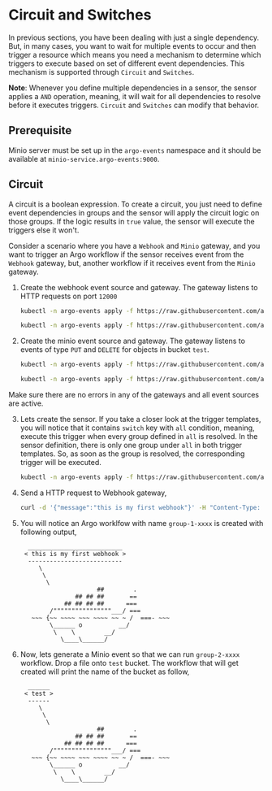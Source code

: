 # Circuit and Switches
In previous sections, you have been dealing with just a single dependency. But, in many
cases, you want to wait for multiple events to occur and then trigger a resource which means
you need a mechanism to determine which triggers to execute based on set of different event dependencies.
This mechanism is supported through `Circuit` and `Switches`.

<b>Note</b>: Whenever you define multiple dependencies in a sensor, the sensor applies
a `AND` operation, meaning, it will wait for all dependencies to resolve before it executes triggers.
`Circuit` and `Switches` can modify that behavior. 

## Prerequisite
Minio server must be set up in the `argo-events` namespace and it should be available
at `minio-service.argo-events:9000`.

## Circuit
A circuit is a boolean expression. To create a circuit, you just need to define event
dependencies in groups and the sensor will apply the circuit logic on those groups.
If the logic results in `true` value, the sensor will execute the triggers else it won't.

Consider a scenario where you have a `Webhook` and `Minio` gateway, and you want
to trigger an Argo workflow if the sensor receives event from the `Webhook` gateway,
but, another workflow if it receives event from the `Minio` gateway.

1. Create the webhook event source and gateway. The gateway listens to HTTP requests
   on port `12000`

   ```bash
   kubectl -n argo-events apply -f https://raw.githubusercontent.com/argoproj/argo-events/master/examples/tutorials/05-circuit-and-switches/webhook-event-source.yaml
   ```

   ```bash
   kubectl -n argo-events apply -f https://raw.githubusercontent.com/argoproj/argo-events/master/examples/tutorials/05-circuit-and-switches/webhook-gateway.yaml
   ```

2. Create the minio event source and gateway. The gateway listens to events of type
   `PUT` and `DELETE` for objects in bucket `test`.

   ```bash
   kubectl -n argo-events apply -f https://raw.githubusercontent.com/argoproj/argo-events/master/examples/tutorials/05-circuit-and-switches/minio-event-source.yaml
   ```

   ```bash
   kubectl -n argo-events apply -f https://raw.githubusercontent.com/argoproj/argo-events/master/examples/tutorials/05-circuit-and-switches/minio-gateway.yaml
   ```

Make sure there are no errors in any of the gateways and all event sources are active.

3. Lets create the sensor. If you take a closer look at the trigger templates, you will
   notice that it contains `switch` key with `all` condition, meaning, execute this trigger
   when every group defined in `all` is resolved. In the sensor definition, there
   is only one group under `all` in both trigger templates. So, as soon as the group is resolved, the
   corresponding trigger will be executed.

   ```bash
   kubectl -n argo-events apply -f https://raw.githubusercontent.com/argoproj/argo-events/master/examples/tutorials/05-circuit-and-switches/sensor-01.yaml
   ```  
   
4. Send a HTTP request to Webhook gateway,

   ```bash
   curl -d '{"message":"this is my first webhook"}' -H "Content-Type: application/json" -X POST http://localhost:12000/example
   ```

5. You will notice an Argo worklfow with name `group-1-xxxx` is created with following output,

   ```
     __________________________ 
    < this is my first webhook >
     -------------------------- 
        \
         \
          \     
                        ##        .            
                  ## ## ##       ==            
               ## ## ## ##      ===            
           /""""""""""""""""___/ ===        
      ~~~ {~~ ~~~~ ~~~ ~~~~ ~~ ~ /  ===- ~~~   
           \______ o          __/            
            \    \        __/             
              \____\______/   
   ```

4. Now, lets generate a Minio event so that we can run `group-2-xxxx` workflow. Drop a file
   onto `test` bucket. The workflow that will get created will print the name of the bucket as
   follow,
   
   ```
     ______ 
    < test >
     ------ 
        \
         \
          \     
                        ##        .            
                  ## ## ##       ==            
               ## ## ## ##      ===            
           /""""""""""""""""___/ ===        
      ~~~ {~~ ~~~~ ~~~ ~~~~ ~~ ~ /  ===- ~~~   
           \______ o          __/            
            \    \        __/             
              \____\______/   
   ```

